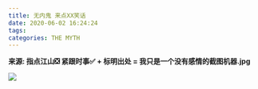 ```yaml
---
title: 无内鬼 来点XX笑话
date: 2020-06-02 16:24:24
tags: 
categories: THE MYTH
---
```


**来源: 指点江山❎ 紧跟时事✅ + 标明出处 = 我只是一个没有感情的截图机器.jpg**

![](/202006021624-1.png)








